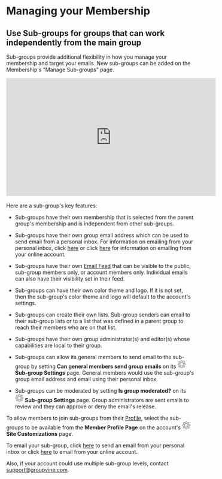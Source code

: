 # Managing your Membership

<span id="gv-2members-3membersGroups"></span>
## Use Sub-groups for groups that can work independently from the main group

<span class="sub g4s">

Sub-groups provide additional flexibility in how you manage your
membership and target your emails.  New sub-groups can be added
on the Membership's "Manage Sub-groups" page. 

<div style="text-align:center" class="tutorialVid">
  <iframe width="560" height="315" title="GroupVine Sub-groups" frameborder="0" 
          src="https://www.youtube.com/embed/kzirQlS1Ca4?modestbranding=1&listType=playlist&list=PLL5nMi8cccNSjt9jK6Lc39ZkOyD44uFae&rel=0"          
          allow="accelerometer; autoplay=0; clipboard-write; encrypted-media; gyroscope; 
          picture-in-picture" allowfullscreen>
  </iframe>
</div>


Here are a sub-group's key features:

* Sub-groups have their own membership that is selected from the parent group's membership and is independent from other sub-groups.

* Sub-groups have their own group email address which can be used to
send email from a personal inbox.  For information on emailing from your personal inbox, click [here](/3-send/2-sendInbox.md?gv-qargs=0#gv-3send-2sendInbox) or click [here](/3-send/1-sendOnline.md?gv-qargs=0#gv-3send-1sendOnline) for information on emailing from your online account.

* Sub-groups have their own [Email Feed](/4-feed/1-feedIntro.md?gv-qargs=0#gv-4feed-1feedIntro) that can be visible to the
public, sub-group members only, or account members only.  Individual emails can also have their visibility set in their feed.

* Sub-groups can have their own color theme and logo.  If it is not set, then the sub-group's color theme and logo will default to the account's settings.

* Sub-groups can create their own lists.  Sub-group senders can email to their sub-group lists or to a list that was defined in a parent group to reach their members who are on that list.

* Sub-groups have their own group administrator(s) and editor(s) whose 
capabilities are local to their group. 

* Sub-groups can allow its general members to send email to the sub-group by setting **Can general members send group emails** on its 
<img src="/docimages/transparent-gear-icon.png" height="22"> **Sub-group Settings** page.  General members would use the sub-group's group email address and email using their personal inbox.

* Sub-groups can be moderated by setting **Is group moderated?** on 
its <img src="/docimages/transparent-gear-icon.png" height="22"> **Sub-group Settings**  page.  Group administrators are sent emails to review and they can approve or deny the email's release.

To allow members to join sub-groups from their [Profile](/2-members/5-membersProfile.md?gv-qargs=0#gv-2members-5membersprofile), select the
sub-groups to be available from the **Member Profile Page** on the account's <img src="/docimages/transparent-gear-icon.png" height="22"> **Site Customizations** page. 

To email your sub-group, click [here](/3-send/2-sendInbox.md?gv-qargs=0#gv-3send-2sendInbox) to send an email from your personal inbox or click [here](/3-send/1-sendOnline.md?gv-qargs=0#gv-3send-1sendOnline) to email from your online account.

<span class="adv">
  
Also, if your account could use multiple sub-group levels, contact support@groupvine.com.
  
</span> <!-- adv -->

</span> <!-- sub g4s -->
